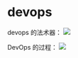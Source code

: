 # devops

devops 的法术器：
![](https://cdn.jsdelivr.net/gh/easterfan/picgo/blingbling/2020/20200506210705.png)

DevOps 的过程：
![](https://cdn.jsdelivr.net/gh/easterfan/picgo/blingbling/2020/20200506212619.png)
